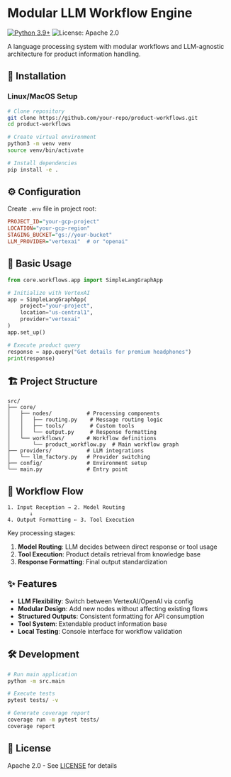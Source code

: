 # Modular LLM Workflow Engine

[![Python 3.9+](https://img.shields.io/badge/python-3.9%2B-blue)](https://www.python.org/)
![License: Apache 2.0](https://img.shields.io/badge/License-Apache%202.0-green)

A language processing system with modular workflows and LLM-agnostic architecture for product information handling.

## 🚀 Installation

### Linux/MacOS Setup
```bash
# Clone repository
git clone https://github.com/your-repo/product-workflows.git
cd product-workflows

# Create virtual environment
python3 -m venv venv
source venv/bin/activate

# Install dependencies
pip install -e .
```

## ⚙️ Configuration
Create `.env` file in project root:
```ini
PROJECT_ID="your-gcp-project"
LOCATION="your-gcp-region"
STAGING_BUCKET="gs://your-bucket"
LLM_PROVIDER="vertexai"  # or "openai"
```

## 📖 Basic Usage
```python
from core.workflows.app import SimpleLangGraphApp

# Initialize with VertexAI
app = SimpleLangGraphApp(
    project="your-project",
    location="us-central1",
    provider="vertexai"
)
app.set_up()

# Execute product query
response = app.query("Get details for premium headphones")
print(response)
```

## 🏗 Project Structure
```
src/
├── core/
│   ├── nodes/           # Processing components
│   │   ├── routing.py    # Message routing logic
│   │   ├── tools/        # Custom tools
│   │   └── output.py     # Response formatting
│   └── workflows/       # Workflow definitions
│       └── product_workflow.py  # Main workflow graph
├── providers/           # LLM integrations
│   └── llm_factory.py   # Provider switching
├── config/              # Environment setup
└── main.py              # Entry point
```

## 🔄 Workflow Flow
```
1. Input Reception → 2. Model Routing
       ↓
4. Output Formatting ← 3. Tool Execution
```

Key processing stages:
1. **Model Routing**: LLM decides between direct response or tool usage
2. **Tool Execution**: Product details retrieval from knowledge base
3. **Response Formatting**: Final output standardization

## ✨ Features
- **LLM Flexibility**: Switch between VertexAI/OpenAI via config
- **Modular Design**: Add new nodes without affecting existing flows
- **Structured Outputs**: Consistent formatting for API consumption
- **Tool System**: Extendable product information base
- **Local Testing**: Console interface for workflow validation

## 🛠 Development
```bash
# Run main application
python -m src.main

# Execute tests
pytest tests/ -v

# Generate coverage report
coverage run -m pytest tests/
coverage report
```

## 📜 License
Apache 2.0 - See [LICENSE](LICENSE) for details
